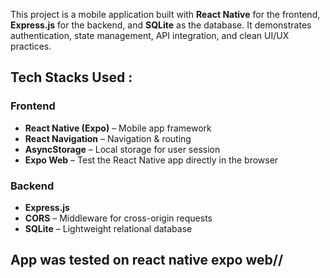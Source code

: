 This project is a mobile application built with **React Native** for the frontend, **Express.js** for the backend, and **SQLite** as the database. It demonstrates authentication, state management, API integration, and clean UI/UX practices.
## Tech Stacks Used :

### Frontend
- **React Native (Expo)** – Mobile app framework  
- **React Navigation** – Navigation & routing  
- **AsyncStorage** – Local storage for user session  
- **Expo Web** – Test the React Native app directly in the browser  

### Backend
- **Express.js** 
- **CORS** – Middleware for cross-origin requests  
- **SQLite** – Lightweight relational database  

## App was tested on react native expo web//
